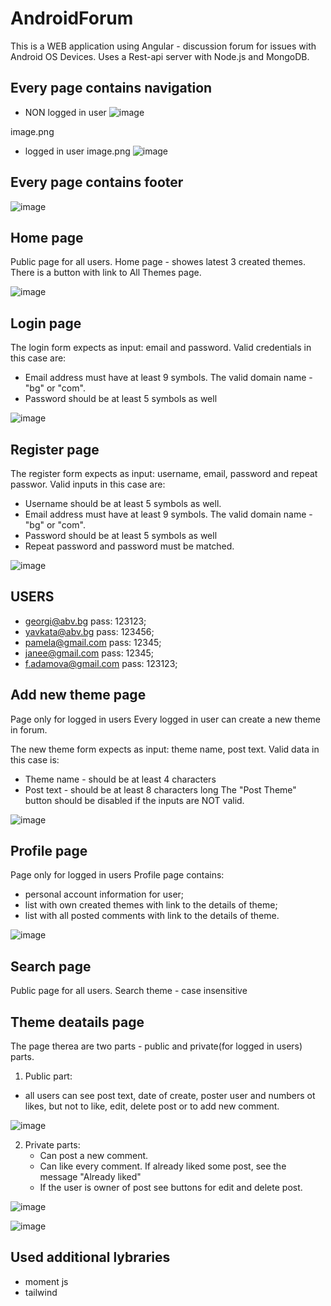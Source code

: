 # AndroidForum

This is a WEB application using Angular - discussion forum for issues with Android OS Devices.
Uses a Rest-api server with Node.js and MongoDB.


## Every page contains navigation
 - NON logged in user
  ![image](https://github.com/fanitaadamova/My-personal-Angular-Project-Softuni/assets/113979211/b3b6f0c1-0a6b-4c41-9f91-ac01048d4ca0)


image.png
 - logged in user 
 image.png
![image](https://github.com/fanitaadamova/My-personal-Angular-Project-Softuni/assets/113979211/5df7ba06-9a92-42b7-a2f3-edd41fc2d7a0)

## Every page contains footer
![image](https://github.com/fanitaadamova/My-personal-Angular-Project-Softuni/assets/113979211/ba643b0b-6470-45d4-819e-6e4e5e37cd9d)




## Home page
Public page for all users.
Home page - showes latest 3 created themes. 
There is a button with link to All Themes page.

![image](https://github.com/fanitaadamova/My-personal-Angular-Project-Softuni/assets/113979211/1a670eac-befa-4b1c-bb28-4dcb47e63d69)



## Login page

The login form expects as input: email and password.
Valid credentials in this case are:
 -	Email address must have at least 9 symbols. The valid domain name - "bg" or "com".
 -	Password should be at least 5 symbols as well

   ![image](https://github.com/fanitaadamova/My-personal-Angular-Project-Softuni/assets/113979211/a17ec0c8-9fe3-4f4b-8717-94b51283bc2c)


## Register page

The register form expects as input: username, email, password and repeat passwor.
Valid inputs in this case are:
 - 	Username should be at least 5 symbols as well.
 - 	Email address must have at least 9 symbols. The valid domain name - "bg" or "com".
 - 	Password should be at least 5 symbols as well
 -	Repeat password and password must be matched.

   ![image](https://github.com/fanitaadamova/My-personal-Angular-Project-Softuni/assets/113979211/537a2173-af3a-43fd-8a5e-ac1d17d03466)


## USERS
  - georgi@abv.bg        pass: 123123;
  - yavkata@abv.bg       pass: 123456;
  - pamela@gmail.com     pass: 12345;
  - janee@gmail.com      pass: 12345;
  - f.adamova@gmail.com  pass: 123123;


## Add new theme page
Page only for logged in users
Every logged in user can create a new theme in forum.

The new theme form expects as input: theme name, post text.
Valid data in this case is:
 -	Theme name - should be at least 4 characters
 - 	Post text - should be at least 8 characters long
The "Post Theme" button should be disabled if the inputs are NOT valid.

![image](https://github.com/fanitaadamova/My-personal-Angular-Project-Softuni/assets/113979211/b4eeb8f0-481e-4be8-89e9-44a627b47a66)



## Profile page
Page only for logged in users
Profile page contains:
 -  personal account information for user;
 -  list with own created themes with link to the details of theme;
 -  list with all posted comments with link to the details of theme.

  ![image](https://github.com/fanitaadamova/My-personal-Angular-Project-Softuni/assets/113979211/b5a82980-1315-4e44-8cdc-b5f63f0a0a5a)



## Search page
Public page for all users.
Search theme - case insensitive 

## Theme deatails page
The page therea are two parts - public and private(for logged in users) parts.
1. Public part: 
 - all users can see post text, date of create, poster user and numbers ot likes, but not to like, edit, delete post or to add new comment. 

![image](https://github.com/fanitaadamova/My-personal-Angular-Project-Softuni/assets/113979211/c7b34596-5e61-4f63-bee5-612227a9993c)



2. Private parts:
   - Can post a new comment.
   - Can like every comment. If already liked some post, see the message "Already liked"
   - If the user is owner of post see buttons for edit and delete post.

![image](https://github.com/fanitaadamova/My-personal-Angular-Project-Softuni/assets/113979211/085aba56-5355-42d9-9f10-4be0bf734099)

![image](https://github.com/fanitaadamova/My-personal-Angular-Project-Softuni/assets/113979211/96005a45-722e-4efa-8b64-d3fa7ec8c747)




## Used additional lybraries 
 - moment js
 - tailwind 

